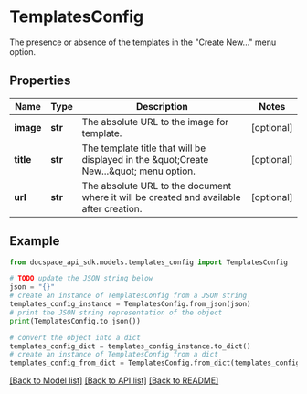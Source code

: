 # TemplatesConfig
The presence or absence of the templates in the \"Create New...\" menu option.

## Properties

Name | Type | Description | Notes
------------ | ------------- | ------------- | -------------
**image** | **str** | The absolute URL to the image for template. | [optional] 
**title** | **str** | The template title that will be displayed in the \&quot;Create New...\&quot; menu option. | [optional] 
**url** | **str** | The absolute URL to the document where it will be created and available after creation. | [optional] 

## Example

```python
from docspace_api_sdk.models.templates_config import TemplatesConfig

# TODO update the JSON string below
json = "{}"
# create an instance of TemplatesConfig from a JSON string
templates_config_instance = TemplatesConfig.from_json(json)
# print the JSON string representation of the object
print(TemplatesConfig.to_json())

# convert the object into a dict
templates_config_dict = templates_config_instance.to_dict()
# create an instance of TemplatesConfig from a dict
templates_config_from_dict = TemplatesConfig.from_dict(templates_config_dict)
```
[[Back to Model list]](../README.md#documentation-for-models) [[Back to API list]](../README.md#documentation-for-api-endpoints) [[Back to README]](../README.md)


